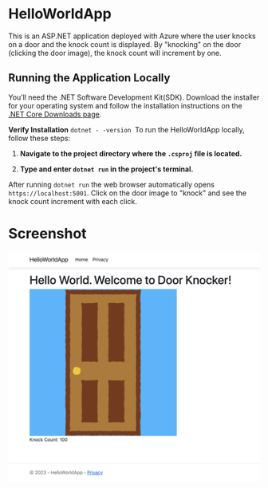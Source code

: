 # HelloWorldApp
This is an ASP.NET application deployed with Azure where the user knocks on a door and the knock count is displayed. By "knocking" on the door (clicking the door image), the knock count will increment by one.

## Running the Application Locally

You’ll need the .NET Software Development Kit(SDK). Download the installer for your operating system and follow the installation instructions on the [.NET Core Downloads page](https://dotnet.microsoft.com/download/dotnet/).  


**Verify Installation** `dotnet - -version`  To run the HelloWorldApp locally, follow these steps:

1. **Navigate to the project directory where the `.csproj` file is located.**

2. **Type and enter `dotnet run` in the project's terminal.**  

After running `dotnet run` the web browser automatically opens `https://localhost:5001`. Click on the door image to "knock" and see the knock count increment with each click.

# Screenshot
![HelloWorldApp DoorKnocker Screenshot](./screenshots/HelloWorldApp_DoorKnocker.png)  
